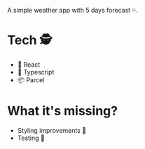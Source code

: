 A simple weather app with 5 days forecast 💦.

# Tech 🕵️ #
- 🌠 React
- 🧐 Typescript
- 📦 Parcel

# What it's missing? #
- Styling improvements 💅
- Testing 🤯

